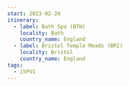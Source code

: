 ```yaml
---
start: 2023-02-24
itinerary:
  - label: Bath Spa (BTH)
    locality: Bath
    country_name: England
  - label: Bristol Temple Meads (BRI)
    locality: Bristol
    country_name: England
tags:
  - i5PV1
---
```

